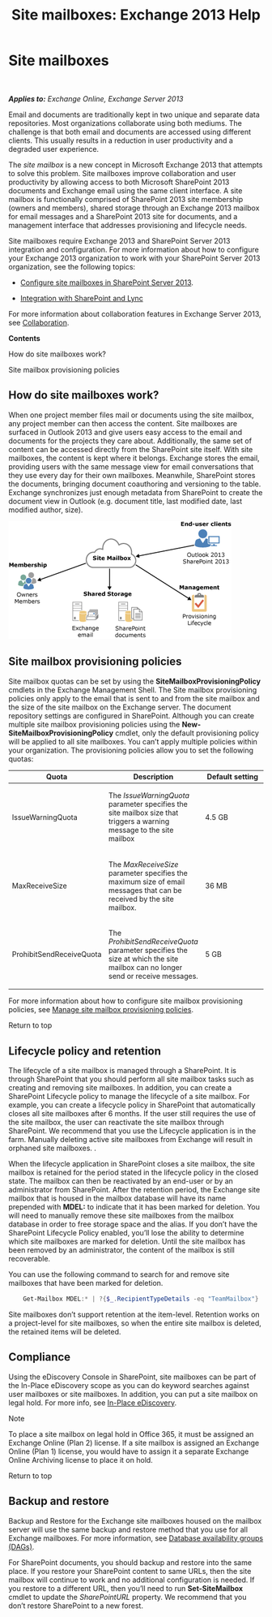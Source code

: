 ﻿---
title: 'Site mailboxes: Exchange 2013 Help'
TOCTitle: Site mailboxes
ms:assetid: 2c4393f4-d274-4e6c-bd09-9577e68c5a33
ms:mtpsurl: https://technet.microsoft.com/en-us/library/JJ150499(v=EXCHG.150)
ms:contentKeyID: 47559965
ms.date: 12/09/2016
mtps_version: v=EXCHG.150
---

# Site mailboxes

 

_**Applies to:** Exchange Online, Exchange Server 2013_


Email and documents are traditionally kept in two unique and separate data repositories. Most organizations collaborate using both mediums. The challenge is that both email and documents are accessed using different clients. This usually results in a reduction in user productivity and a degraded user experience.

The *site mailbox* is a new concept in Microsoft Exchange 2013 that attempts to solve this problem. Site mailboxes improve collaboration and user productivity by allowing access to both Microsoft SharePoint 2013 documents and Exchange email using the same client interface. A site mailbox is functionally comprised of SharePoint 2013 site membership (owners and members), shared storage through an Exchange 2013 mailbox for email messages and a SharePoint 2013 site for documents, and a management interface that addresses provisioning and lifecycle needs.

Site mailboxes require Exchange 2013 and SharePoint Server 2013 integration and configuration. For more information about how to configure your Exchange 2013 organization to work with your SharePoint Server 2013 organization, see the following topics:

  - [Configure site mailboxes in SharePoint Server 2013](https://go.microsoft.com/fwlink/p/?linkid=258264).

  - [Integration with SharePoint and Lync](integration-with-sharepoint-and-lync-exchange-2013-help.md)

For more information about collaboration features in Exchange Server 2013, see [Collaboration](collaboration-exchange-2013-help.md).

**Contents**

How do site mailboxes work?

Site mailbox provisioning policies

## How do site mailboxes work?

When one project member files mail or documents using the site mailbox, any project member can then access the content. Site mailboxes are surfaced in Outlook 2013 and give users easy access to the email and documents for the projects they care about. Additionally, the same set of content can be accessed directly from the SharePoint site itself. With site mailboxes, the content is kept where it belongs. Exchange stores the email, providing users with the same message view for email conversations that they use every day for their own mailboxes. Meanwhile, SharePoint stores the documents, bringing document coauthoring and versioning to the table. Exchange synchronizes just enough metadata from SharePoint to create the document view in Outlook (e.g. document title, last modified date, last modified author, size).

![Site mailboxes storage and usage diagram](images/JJ150499.b98be571-d2e0-4ebd-9fe2-440a14e91e35(EXCHG.150).gif "Site mailboxes storage and usage diagram")

## Site mailbox provisioning policies

Site mailbox quotas can be set by using the **SiteMailboxProvisioningPolicy** cmdlets in the Exchange Management Shell. The Site mailbox provisioning policies only apply to the email that is sent to and from the site mailbox and the size of the site mailbox on the Exchange server. The document repository settings are configured in SharePoint. Although you can create multiple site mailbox provisioning policies using the **New-SiteMailboxProvisioningPolicy** cmdlet, only the default provisioning policy will be applied to all site mailboxes. You can’t apply multiple policies within your organization. The provisioning policies allow you to set the following quotas:


<table>
<colgroup>
<col style="width: 33%" />
<col style="width: 33%" />
<col style="width: 33%" />
</colgroup>
<thead>
<tr class="header">
<th>Quota</th>
<th>Description</th>
<th>Default setting</th>
</tr>
</thead>
<tbody>
<tr class="odd">
<td><p>IssueWarningQuota</p></td>
<td><p>The <em>IssueWarningQuota</em> parameter specifies the site mailbox size that triggers a warning message to the site mailbox</p></td>
<td><p>4.5 GB</p></td>
</tr>
<tr class="even">
<td><p>MaxReceiveSize</p></td>
<td><p>The <em>MaxReceiveSize</em> parameter specifies the maximum size of email messages that can be received by the site mailbox.</p></td>
<td><p>36 MB</p></td>
</tr>
<tr class="odd">
<td><p>ProhibitSendReceiveQuota</p></td>
<td><p>The <em>ProhibitSendReceiveQuota</em> parameter specifies the size at which the site mailbox can no longer send or receive messages.</p></td>
<td><p>5 GB</p></td>
</tr>
</tbody>
</table>


For more information about how to configure site mailbox provisioning policies, see [Manage site mailbox provisioning policies](manage-site-mailbox-provisioning-policies-exchange-2013-help.md).

Return to top

## Lifecycle policy and retention

The lifecycle of a site mailbox is managed through a SharePoint. It is through SharePoint that you should perform all site mailbox tasks such as creating and removing site mailboxes. In addition, you can create a SharePoint Lifecycle policy to manage the lifecycle of a site mailbox. For example, you can create a lifecycle policy in SharePoint that automatically closes all site mailboxes after 6 months. If the user still requires the use of the site mailbox, the user can reactivate the site mailbox through SharePoint. We recommend that you use the Lifecycle application is in the farm. Manually deleting active site mailboxes from Exchange will result in orphaned site mailboxes. .

When the lifecycle application in SharePoint closes a site mailbox, the site mailbox is retained for the period stated in the lifecycle policy in the closed state. The mailbox can then be reactivated by an end-user or by an administrator from SharePoint. After the retention period, the Exchange site mailbox that is housed in the mailbox database will have its name prepended with **MDEL:** to indicate that it has been marked for deletion. You will need to manually remove these site mailboxes from the mailbox database in order to free storage space and the alias. If you don’t have the SharePoint Lifecycle Policy enabled, you’ll lose the ability to determine which site mailboxes are marked for deletion. Until the site mailbox has been removed by an administrator, the content of the mailbox is still recoverable.

You can use the following command to search for and remove site mailboxes that have been marked for deletion.

```powershell
    Get-Mailbox MDEL:* | ?{$_.RecipientTypeDetails -eq "TeamMailbox"} | Remove-Mailbox -Confirm:$false
```

Site mailboxes don’t support retention at the item-level. Retention works on a project-level for site mailboxes, so when the entire site mailbox is deleted, the retained items will be deleted.

## Compliance

Using the eDiscovery Console in SharePoint, site mailboxes can be part of the In-Place eDiscovery scope as you can do keyword searches against user mailboxes or site mailboxes. In addition, you can put a site mailbox on legal hold. For more info, see [In-Place eDiscovery](https://docs.microsoft.com/en-us/exchange/security-and-compliance/in-place-ediscovery/in-place-ediscovery).


> [!NOTE]
> To place a site mailbox on legal hold in Office 365, it must be assigned an Exchange Online (Plan 2) license. If a site mailbox is assigned an Exchange Online (Plan 1) license, you would have to assign it a separate Exchange Online Archiving license to place it on hold.



Return to top

## Backup and restore

Backup and Restore for the Exchange site mailboxes housed on the mailbox server will use the same backup and restore method that you use for all Exchange mailboxes. For more information, see [Database availability groups (DAGs)](database-availability-groups-dags-exchange-2013-help.md).

For SharePoint documents, you should backup and restore into the same place. If you restore your SharePoint content to same URLs, then the site mailbox will continue to work and no additional configuration is needed. If you restore to a different URL, then you’ll need to run **Set-SiteMailbox** cmdlet to update the *SharePointURL* property. We recommend that you don’t restore SharePoint to a new forest.

